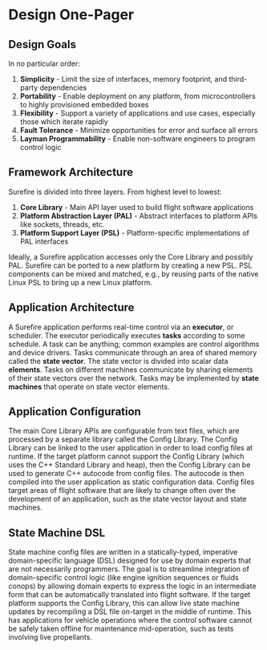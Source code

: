 # Design One-Pager

## Design Goals

In no particular order:

1. **Simplicity** - Limit the size of interfaces, memory footprint, and third-party dependencies
2. **Portability** - Enable deployment on any platform, from microcontrollers to highly provisioned embedded boxes
3. **Flexibility** - Support a variety of applications and use cases, especially those which iterate rapidly
4. **Fault Tolerance** - Minimize opportunities for error and surface all errors
5. **Layman Programmability** - Enable non-software engineers to program control logic

## Framework Architecture

Surefire is divided into three layers. From highest level to lowest:

1. **Core Library** - Main API layer used to build flight software applications
2. **Platform Abstraction Layer (PAL)** - Abstract interfaces to platform APIs like sockets, threads, etc.
3. **Platform Support Layer (PSL)** - Platform-specific implementations of PAL interfaces

Ideally, a Surefire application accesses only the Core Library and possibly PAL. Surefire can be ported to a new platform by creating a new PSL. PSL components can be mixed and matched, e.g., by reusing parts of the native Linux PSL to bring up a new Linux platform.

## Application Architecture

A Surefire application performs real-time control via an **executor**, or scheduler. The executor periodically executes **tasks** according to some schedule. A task can be anything; common examples are control algorithms and device drivers. Tasks communicate through an area of shared memory called the **state vector**. The state vector is divided into scalar data **elements**. Tasks on different machines communicate by sharing elements of their state vectors over the network. Tasks may be implemented by **state machines** that operate on state vector elements.

## Application Configuration

The main Core Library APIs are configurable from text files, which are processed by a separate library called the Config Library. The Config Library can be linked to the user application in order to load config files at runtime. If the target platform cannot support the Config Library (which uses the C++ Standard Library and heap), then the Config Library can be used to generate C++ autocode from config files. The autocode is then compiled into the user application as static configuration data. Config files target areas of flight software that are likely to change often over the development of an application, such as the state vector layout and state machines.

## State Machine DSL

 State machine config files are written in a statically-typed, imperative domain-specific language (DSL) designed for use by domain experts that are not necessarily programmers. The goal is to streamline integration of domain-specific control logic (like engine ignition sequences or fluids conops) by allowing domain experts to express the logic in an intermediate form that can be automatically translated into flight software. If the target platform supports the Config Library, this can allow live state machine updates by recompiling a DSL file on-target in the middle of runtime. This has applications for vehicle operations where the control software cannot be safely taken offline for maintenance mid-operation, such as tests involving live propellants.
